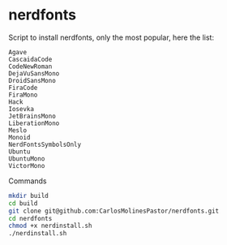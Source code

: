 # nerdfonts
Script to install nerdfonts, only the most popular, here the list:

	Agave
	CascaidaCode
	CodeNewRoman
	DejaVuSansMono
	DroidSansMono
	FiraCode
	FiraMono
	Hack
	Iosevka
	JetBrainsMono
	LiberationMono
	Meslo
	Monoid
	NerdFontsSymbolsOnly
	Ubuntu
	UbuntuMono
	VictorMono

Commands

```bash
mkdir build
cd build
git clone git@github.com:CarlosMolinesPastor/nerdfonts.git
cd nerdfonts
chmod +x nerdinstall.sh
./nerdinstall.sh
``` 
